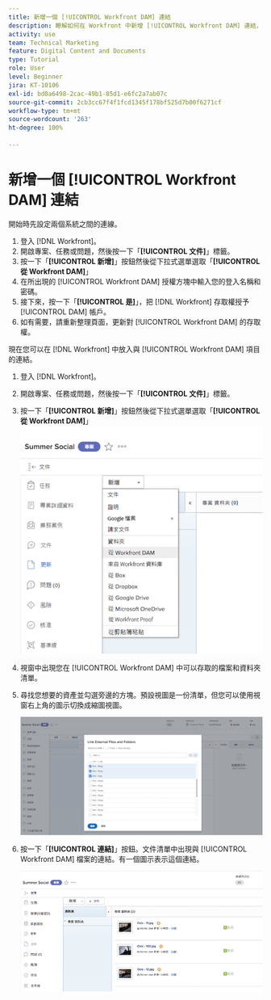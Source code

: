 ```yaml
---
title: 新增一個 [!UICONTROL Workfront DAM] 連結
description: 瞭解如何在 Workfront 中新增 [!UICONTROL Workfront DAM] 連結，以便把 [!UICONTROL DAM] 連結到 Workfront 中的專案、任務或問題。
activity: use
team: Technical Marketing
feature: Digital Content and Documents
type: Tutorial
role: User
level: Beginner
jira: KT-10106
exl-id: bd0a6498-2cac-49b1-85d1-e6fc2a7ab07c
source-git-commit: 2cb3cc67f4f1fcd1345f178bf525d7b00f6271cf
workflow-type: tm+mt
source-wordcount: '263'
ht-degree: 100%

---
```


# 新增一個 [!UICONTROL Workfront DAM] 連結

開始時先設定兩個系統之間的連線。

1. 登入 [!DNL Workfront]。
1. 開啟專案、任務或問題，然後按一下「**[!UICONTROL 文件]**」標籤。
1. 按一下「**[!UICONTROL 新增]**」按鈕然後從下拉式選單選取「**[!UICONTROL 從 Workfront DAM]**」
1. 在所出現的 [!UICONTROL Workfront DAM] 授權方塊中輸入您的登入名稱和密碼。
1. 接下來，按一下「**[!UICONTROL 是]**」，把 [!DNL Workfront] 存取權授予 [!UICONTROL DAM] 帳戶。
1. 如有需要，請重新整理頁面，更新對 [!UICONTROL Workfront DAM] 的存取權。

現在您可以在 [!DNL Workfront] 中放入與 [!UICONTROL Workfront DAM] 項目的連結。

1. 登入 [!DNL Workfront]。
1. 開啟專案、任務或問題，然後按一下「**[!UICONTROL 文件]**」標籤。
1. 按一下「**[!UICONTROL 新增]**」按鈕然後從下拉式選單選取「**[!UICONTROL 從 Workfront DAM]**」
   ![影像顯示「[!UICONTROL 新增]」下拉式選單中的「[!UICONTROL 從 Workfront DAM]」選項](assets/01-contributor-from-workfront-dam.png)
1. 視窗中出現您在 [!UICONTROL Workfront DAM] 中可以存取的檔案和資料夾清單。

1. 尋找您想要的資產並勾選旁邊的方塊。預設視圖是一份清單，但您可以使用視窗右上角的圖示切換成縮圖視圖。

   ![影像顯示在快顯視窗中已選取資產](assets/02-contributor-select-files-in-dam.png)

1. 按一下「**[!UICONTROL 連結]**」按鈕。文件清單中出現與 [!UICONTROL Workfront DAM] 檔案的連結。有一個圖示表示這個連結。

   ![影像顯示 [!DNL Workfront] 的文件清單中出現 [!UICONTROL Workfront DAM] 檔案的連結。](assets/03-contributor-linked-in-wf.png)
